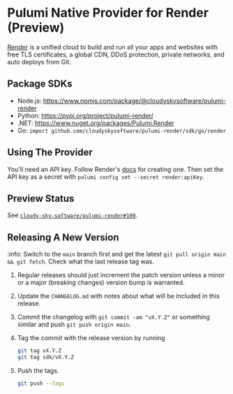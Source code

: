 # Pulumi Native Provider for Render (Preview)

[Render](https://render.com/) is a unified cloud to build and run all your apps and websites with free TLS certificates, a global CDN, DDoS protection, private networks, and auto deploys from Git.

## Package SDKs

- Node.js: https://www.npmjs.com/package/@cloudyskysoftware/pulumi-render
- Python: https://pypi.org/project/pulumi-render/
- .NET: https://www.nuget.org/packages/Pulumi.Render
- Go: `import github.com/cloudyskysoftware/pulumi-render/sdk/go/render`

## Using The Provider

You'll need an API key. Follow Render's [docs](https://render.com/docs/api#getting-started) for creating one.
Then set the API key as a secret with `pulumi config set --secret render:apiKey`.

## Preview Status

See [`cloudy-sky-software/pulumi-render#100`](https://github.com/cloudy-sky-software/pulumi-render/issues/100).

## Releasing A New Version

:info: Switch to the `main` branch first and get the latest `git pull origin main && git fetch`. Check what the last release tag was.

1. Regular releases should just increment the patch version unless a minor or a major (breaking changes) version bump is warranted.
1. Update the `CHANGELOG.md` with notes about what will be included in this release.
1. Commit the changelog with `git commit -am "vX.Y.Z"` or something similar and push `git push origin main`.
1. Tag the commit with the release version by running

   ```bash
   git tag vX.Y.Z
   git tag sdk/vX.Y.Z
   ```

1. Push the tags.

   ```bash
   git push --tags
   ```
